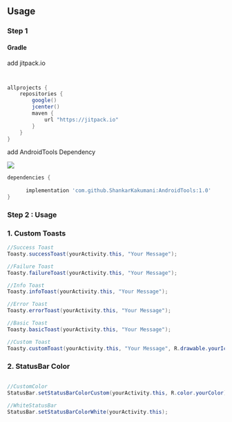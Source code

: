 
## Usage

### Step 1

#### Gradle

add jitpack.io

```groovy


allprojects {
    repositories {
        google()
        jcenter()
        maven {
            url "https://jitpack.io"
        }
    }
}
```

add AndroidTools Dependency

[![](https://jitpack.io/v/ShankarKakumani/AndroidTools.svg)](https://jitpack.io/#ShankarKakumani/AndroidTools)

```groovy
dependencies {
    
      implementation 'com.github.ShankarKakumani:AndroidTools:1.0'
}
```

### Step 2 : Usage
 
### 1. Custom Toasts
 
```java
//Success Toast
Toasty.successToast(yourActivity.this, "Your Message");

//Failure Toast
Toasty.failureToast(yourActivity.this, "Your Message");

//Info Toast
Toasty.infoToast(yourActivity.this, "Your Message");

//Error Toast
Toasty.errorToast(yourActivity.this, "Your Message");

//Basic Toast
Toasty.basicToast(yourActivity.this, "Your Message");

//Custom Toast
Toasty.customToast(yourActivity.this, "Your Message", R.drawable.yourIcon, R.color.yourColor);


```        
### 2. StatusBar Color

 ```java
 
 //CustomColor
 StatusBar.setStatusBarColorCustom(yourActivity.this, R.color.yourColor);

//WhiteStatusBar
StatusBar.setStatusBarColorWhite(yourActivity.this);

```   
